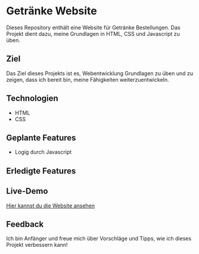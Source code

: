 # Getränke Website

Dieses Repository enthält eine Website für Getränke Bestellungen. Das Projekt dient dazu, meine Grundlagen in HTML, CSS und Javascript zu üben.

## Ziel
Das Ziel dieses Projekts ist es, Webentwicklung Grundlagen zu üben und zu zeigen, dass ich bereit bin, meine Fähigkeiten weiterzuentwickeln.

## Technologien
- HTML
- CSS

## Geplante Features
- Logig durch Javascript

## Erledigte Features


## Live-Demo
[Hier kannst du die Website ansehen](https://andrei04-0106.github.io/Projekt5_Website_GetraenkeAuswahl_Formular)

## Feedback
Ich bin Anfänger und freue mich über Vorschläge und Tipps, wie ich dieses Projekt verbessern kann!
